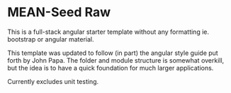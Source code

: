 # MEAN-Seed Raw
This is a full-stack angular starter template without any formatting ie. bootstrap or angular material.

This template was updated to follow (in part) the angular style guide put forth by John Papa. The folder and module structure
is somewhat overkill, but the idea is to have a quick foundation for much larger applications.

Currently excludes unit testing.

